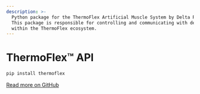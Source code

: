 ```yaml
---
description: >-
  Python package for the ThermoFlex Artificial Muscle System by Delta Robotics.
  This package is responsible for controlling and communicating with devices
  within the ThermoFlex ecosystem.
---
```


# ThermoFlex™ API

```bash
pip install thermoflex
```

[Read more on GitHub](https://github.com/Delta-Robotics-Inc/ThermoFlex-Python-API)
